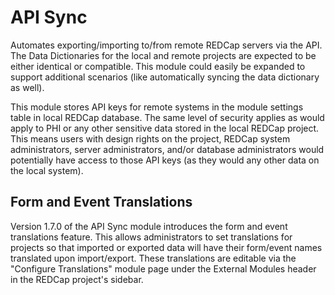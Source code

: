 # API Sync

Automates exporting/importing to/from remote REDCap servers via the API.  The Data Dictionaries for the local and remote projects are expected to be either identical or compatible.  This module could easily be expanded to support additional scenarios (like automatically syncing the data dictionary as well).
	
This module stores API keys for remote systems in the module settings table in local REDCap database.  The same level of security applies as would apply to PHI or any other sensitive data stored in the local REDCap project.  This means users with design rights on the project, REDCap system administrators, server administrators, and/or database administrators would potentially have access to those API keys (as they would any other data on the local system).

## Form and Event Translations

Version 1.7.0 of the API Sync module introduces the form and event translations feature. This allows administrators to set translations for projects so that imported or exported data will have their form/event names translated upon import/export.
These translations are editable via the "Configure Translations" module page under the External Modules header in the REDCap project's sidebar.